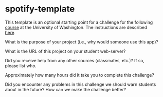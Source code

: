# spotify-template
This template is an optional starting point for a challenge for the following [course](http://faculty.washington.edu/mikefree/info343/) at the University of Washington.  The instructions are described [here](http://faculty.washington.edu/mikefree/info343/#/challenges/spotify).

What is the purpose of your project (i.e., why would someone use this app)?


What is the URL of this project on your student web-server?


Did you receive help from any other sources (classmates, etc.)? If so, please list who.


Approximately how many hours did it take you to complete this challenge?


Did you encounter any problems in this challenge we should warn students about in the future? How can we make the challenge better?

